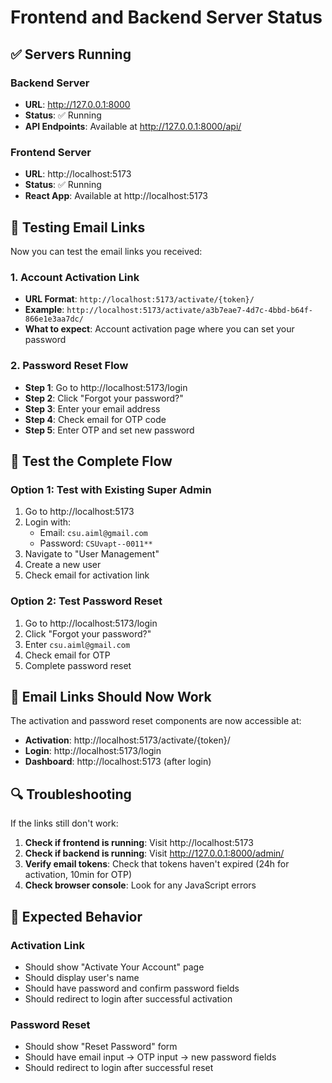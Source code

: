 # Frontend and Backend Server Status

## ✅ **Servers Running**

### **Backend Server**
- **URL**: http://127.0.0.1:8000
- **Status**: ✅ Running
- **API Endpoints**: Available at http://127.0.0.1:8000/api/

### **Frontend Server**
- **URL**: http://localhost:5173
- **Status**: ✅ Running
- **React App**: Available at http://localhost:5173

## 🔗 **Testing Email Links**

Now you can test the email links you received:

### **1. Account Activation Link**
- **URL Format**: `http://localhost:5173/activate/{token}/`
- **Example**: `http://localhost:5173/activate/a3b7eae7-4d7c-4bbd-b64f-866e1e3aa7dc/`
- **What to expect**: Account activation page where you can set your password

### **2. Password Reset Flow**
- **Step 1**: Go to http://localhost:5173/login
- **Step 2**: Click "Forgot your password?"
- **Step 3**: Enter your email address
- **Step 4**: Check email for OTP code
- **Step 5**: Enter OTP and set new password

## 🧪 **Test the Complete Flow**

### **Option 1: Test with Existing Super Admin**
1. Go to http://localhost:5173
2. Login with:
   - Email: `csu.aiml@gmail.com`
   - Password: `CSUvapt--0011**`
3. Navigate to "User Management"
4. Create a new user
5. Check email for activation link

### **Option 2: Test Password Reset**
1. Go to http://localhost:5173/login
2. Click "Forgot your password?"
3. Enter `csu.aiml@gmail.com`
4. Check email for OTP
5. Complete password reset

## 📧 **Email Links Should Now Work**

The activation and password reset components are now accessible at:
- **Activation**: http://localhost:5173/activate/{token}/
- **Login**: http://localhost:5173/login
- **Dashboard**: http://localhost:5173 (after login)

## 🔍 **Troubleshooting**

If the links still don't work:

1. **Check if frontend is running**: Visit http://localhost:5173
2. **Check if backend is running**: Visit http://127.0.0.1:8000/admin/
3. **Verify email tokens**: Check that tokens haven't expired (24h for activation, 10min for OTP)
4. **Check browser console**: Look for any JavaScript errors

## 🎯 **Expected Behavior**

### **Activation Link**
- Should show "Activate Your Account" page
- Should display user's name
- Should have password and confirm password fields
- Should redirect to login after successful activation

### **Password Reset**
- Should show "Reset Password" form
- Should have email input → OTP input → new password fields
- Should redirect to login after successful reset
